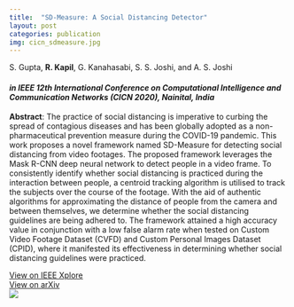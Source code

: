 ```yaml
---
title:  "SD-Measure: A Social Distancing Detector"
layout: post
categories: publication
img: cicn_sdmeasure.jpg
---
```

S. Gupta, **R. Kapil**, G. Kanahasabi, S. S. Joshi, and A. S. Joshi

#### *in IEEE 12th International Conference on Computational Intelligence and Communication Networks (CICN 2020), Nainital, India*


**Abstract**: The practice of social distancing is imperative to curbing the spread of contagious diseases and has been globally adopted as a non-pharmaceutical prevention measure during the COVID-19 pandemic. This work proposes a novel framework named SD-Measure for detecting social distancing from video footages. The proposed framework leverages the Mask R-CNN deep neural network to detect people in a video frame. To consistently identify whether social distancing is practiced during the interaction between people, a centroid tracking algorithm is utilised to track the subjects over the course of the footage. With the aid of authentic algorithms for approximating the distance of people from the camera and between themselves, we determine whether the social distancing guidelines are being adhered to. The framework attained a high accuracy value in conjunction with a low false alarm rate when tested on Custom Video Footage Dataset (CVFD) and Custom Personal Images Dataset (CPID), where it manifested its effectiveness in determining whether social distancing guidelines were practiced.

<div class="button-container">
  <div class="more"><a href="https://ieeexplore.ieee.org/document/9242628">View on IEEE Xplore</a></div>
  <div class="more"><a href="https://arxiv.org/abs/2011.02365">View on arXiv</a></div>
</div>

<!-- ![Image alt]({{ site.baseurl }}/resources/publications/cicn_sdmeasure.jpg "SD-Measure Performance") -->
<div style="border-radius: 30px; border-color:$link-color;width:99%">
  <img src="{{ site.baseurl }}/resources/publications/{{ page.img }}"/>
</div>